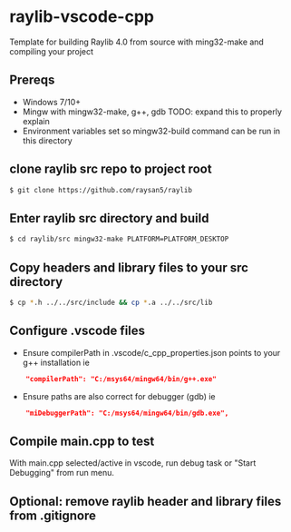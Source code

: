 # raylib-vscode-cpp
Template for building Raylib 4.0 from source with ming32-make and compiling your project

## Prereqs
- Windows 7/10+
- Mingw with mingw32-make, g++, gdb TODO: expand this to properly explain
- Environment variables set so mingw32-build command can be run in this directory

## clone raylib src repo to project root
```bash
$ git clone https://github.com/raysan5/raylib
```

## Enter raylib src directory and build
```bash
$ cd raylib/src mingw32-make PLATFORM=PLATFORM_DESKTOP
```

## Copy headers and library files to your src directory
```bash
$ cp *.h ../../src/include && cp *.a ../../src/lib
```

## Configure .vscode files
- Ensure compilerPath in .vscode/c_cpp_properties.json points to your g++ installation ie
```json
    "compilerPath": "C:/msys64/mingw64/bin/g++.exe"
```

- Ensure paths are also correct for debugger (gdb) ie
```json
    "miDebuggerPath": "C:/msys64/mingw64/bin/gdb.exe",
```


## Compile main.cpp to test
With main.cpp selected/active in vscode, run debug task or "Start Debugging" from run menu.

## Optional: remove raylib header and library files from .gitignore
